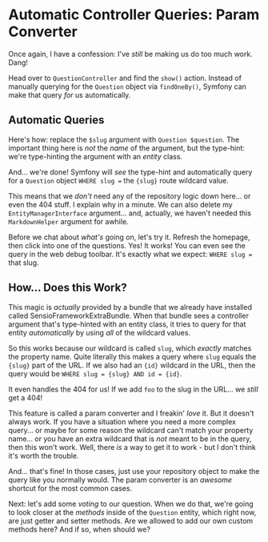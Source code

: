# Automatic Controller Queries: Param Converter

Once again, I have a confession: I've *still* be making us do too much work. Dang!

Head over to `QuestionController` and find the `show()` action. Instead of
manually querying for the `Question` object via `findOneBy()`, Symfony can make
that query *for* us automatically.

## Automatic Queries

Here's how: replace the `$slug` argument with `Question $question`. The important
thing here is *not* the *name* of the argument, but the type-hint: we're type-hinting
the argument with an *entity* class.

And... we're done! Symfony will *see* the type-hint and automatically query for a
`Question` object `WHERE slug =` the `{slug}` route wildcard value.

This means that we *don't* need any of the repository logic down here... or even
the 404 stuff. I explain why in a minute. We can also delete my
`EntityManagerInterface` argument... and, actually, we haven't needed this
`MarkdownHelper` argument for awhile.

Before we chat about *what's* going on, let's try it. Refresh the homepage, then
click into one of the questions. Yes! It works! You can even see the query in
the web debug toolbar. It's exactly what we expect: `WHERE slug =` that slug.

## How... Does this Work?

This magic is *actually* provided by a bundle that we already have installed
called SensioFrameworkExtraBundle. When that bundle sees a controller argument
that's type-hinted with an entity class, it tries to query for that entity
*automatically* by using *all* of the wildcard values.

So this works because our wildcard is called `slug`, which *exactly* matches
the property name. Quite literally this makes a query where `slug` equals the
`{slug}` part of the URL. If we also had an `{id}` wildcard in the URL, then
the query would be `WHERE slug = {slug} AND id = {id}`.

It even handles the 404 for us! If we add `foo` to the slug in the URL... we
*still* get a 404!

This feature is called a param converter and I freakin' *love* it. But it doesn't
always work. If you have a situation where you need a more complex query... or
maybe for some reason the wildcard can't match your property name... or you have
an extra wildcard that is *not* meant to be in the query, then this won't work.
Well, there *is* a way to get it to work - but I don't think it's worth the trouble.

And... that's fine! In those cases, just use your repository object to make the
query like you normally would. The param converter is an *awesome* shortcut for the
most common cases.

Next: let's add some *voting* to our question. When we do that, we're going to
look closer at the *methods* inside of the `Question` entity, which right now,
are just getter and setter methods. Are we allowed to add our own custom methods
here? And if so, when should we?

